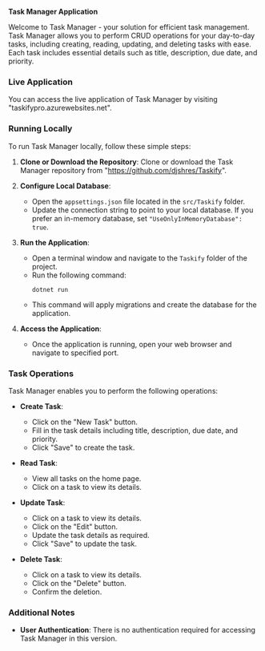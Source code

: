 **Task Manager Application**

Welcome to Task Manager - your solution for efficient task management. Task Manager allows you to perform CRUD operations for your day-to-day tasks, including creating, reading, updating, and deleting tasks with ease. Each task includes essential details such as title, description, due date, and priority.

### Live Application

You can access the live application of Task Manager by visiting "taskifypro.azurewebsites.net".

### Running Locally

To run Task Manager locally, follow these simple steps:

1. **Clone or Download the Repository**: Clone or download the Task Manager repository from "https://github.com/djshres/Taskify".

2. **Configure Local Database**:
   - Open the `appsettings.json` file located in the `src/Taskify` folder.
   - Update the connection string to point to your local database. If you prefer an in-memory database, set `"UseOnlyInMemoryDatabase": true`.

3. **Run the Application**:
   - Open a terminal window and navigate to the `Taskify` folder of the project.
   - Run the following command:
     ```
     dotnet run
     ```
   - This command will apply migrations and create the database for the application.

4. **Access the Application**:
   - Once the application is running, open your web browser and navigate to specified port.

### Task Operations

Task Manager enables you to perform the following operations:

- **Create Task**:
  - Click on the "New Task" button.
  - Fill in the task details including title, description, due date, and priority.
  - Click "Save" to create the task.

- **Read Task**:
  - View all tasks on the home page.
  - Click on a task to view its details.

- **Update Task**:
  - Click on a task to view its details.
  - Click on the "Edit" button.
  - Update the task details as required.
  - Click "Save" to update the task.

- **Delete Task**:
  - Click on a task to view its details.
  - Click on the "Delete" button.
  - Confirm the deletion.

### Additional Notes

- **User Authentication**: There is no authentication required for accessing Task Manager in this version.
